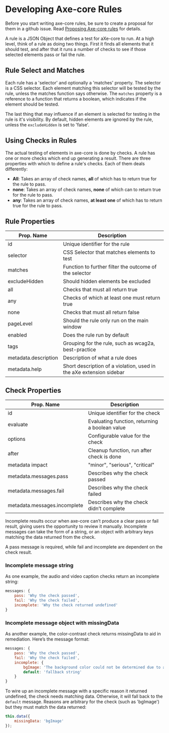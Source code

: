 # Developing Axe-core Rules

Before you start writing axe-core rules, be sure to create a proposal for them in a github issue. Read [Proposing Axe-core rules](./rule-proposal.md) for details.

A rule is a JSON Object that defines a test for aXe-core to run. At a high level, think of a rule as doing two things. First it finds all elements that it should test, and after that it runs a number of checks to see if those selected elements pass or fail the rule.

## Rule Select and Matches

Each rule has a 'selector' and optionally a 'matches' property. The selector is a CSS selector. Each element matching this selector will be tested by the rule, unless the matches function says otherwise. The `matches` property is a reference to a function that returns a boolean, which indicates if the element should be tested.

The last thing that may influence if an element is selected for testing in the rule is it's visibility. By default, hidden elements are ignored by the rule, unless   the `excludeHidden` is set to 'false'.

## Using Checks in Rules

The actual testing of elements in axe-core is done by checks. A rule has one or more checks which end up generating a result. There are three properties with which to define a rule's checks. Each of them deals differently:

- **All**: Takes an array of check names, **all** of which has to return true for the rule to pass.
- **none**: Takes an array of check names, **none** of which can to return true for the rule to pass.
- **any**: Takes an array of check names, **at least one** of which has to return true for the rule to pass.

## Rule Properties

| Prop. Name           | Description
|----------------------|-------------------------
| id                   | Unique identifier for the rule
| selector             | CSS Selector that matches elements to test
| matches              | Function to further filter the outcome of the selector
| excludeHidden        | Should hidden elements be excluded
| all                  | Checks that must all return true
| any                  | Checks of which at least one must return true
| none                 | Checks that must all return false
| pageLevel            | Should the rule only run on the main window
| enabled              | Does the rule run by default
| tags                 | Grouping for the rule, such as wcag2a, best-practice
| metadata.description | Description of what a rule does
| metadata.help        | Short description of a violation, used in the aXe extension sidebar

## Check Properties

| Prop. Name         | Description
|--------------------|-----------------
| id                 | Unique identifier for the check
| evaluate           | Evaluating function, returning a boolean value
| options            | Configurable value for the check
| after              | Cleanup function, run after check is done
| metadata impact    | "minor", "serious", "critical"
| metadata.messages.pass      | Describes why the check passed
| metadata.messages.fail      | Describes why the check failed
| metadata.messages.incomplete| Describes why the check didn’t complete

Incomplete results occur when axe-core can’t produce a clear pass or fail result,
giving users the opportunity to review it manually. Incomplete messages can take
the form of a string, or an object with arbitrary keys matching the data returned
from the check.

A pass message is required, while fail and incomplete are dependent on the check result.

### Incomplete message string

As one example, the audio and video caption checks return an incomplete string:
```javascript
messages: {
	pass: 'Why the check passed',
	fail: 'Why the check failed',
	incomplete: 'Why the check returned undefined'
}
```

### Incomplete message object with missingData

As another example, the color-contrast check returns missingData to aid in
remediation. Here’s the message format:

```javascript
messages: {
	pass: 'Why the check passed',
	fail: 'Why the check failed',
	incomplete: {
		bgImage: 'The background color could not be determined due to a background image',
		default: 'fallback string'
	}
}
```

To wire up an incomplete message with a specific reason it returned undefined,
the check needs matching data. Otherwise, it will fall back to the `default` message.
Reasons are arbitrary for the check (such as 'bgImage') but they must match the
data returned:

```javascript
this.data({
	missingData: 'bgImage'
});
```

